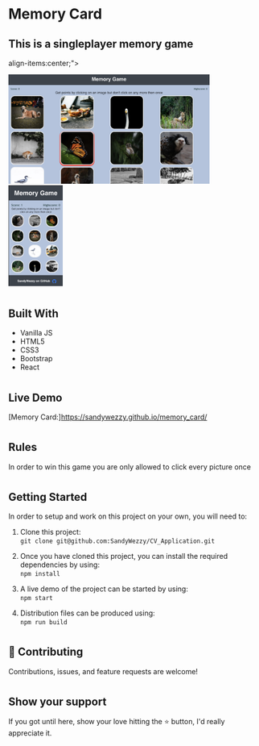 # Memory Card

## This is a singleplayer memory game 

align-items:center;">
  <div style="margin-right:10px;">
    <img src="./src/Assets/Screenshot.png" alt="screenshot of website" width="400" />
  </div>
  <div>
    <img src="./src/Assets/Screenshot-mobile.png" alt="screenshot of website" width="" height='200' />
  </div>


#
## Built With 

- Vanilla JS
- HTML5
- CSS3
- Bootstrap
- React
#

## Live Demo

[Memory Card:]https://sandywezzy.github.io/memory_card/

#

## Rules
In order to win this game you are only allowed to click every picture once
#
## Getting Started

In order to setup and work on this project on your own, you will need to:

1. Clone this project:  
`git clone git@github.com:SandyWezzy/CV_Application.git`

2. Once you have cloned this project, you can install the required dependencies by using:  
`npm install`

3. A live demo of the project can be started by using:  
`npm start`

4. Distribution files can be produced using:  
`npm run build`

#
## 🤝 Contributing

Contributions, issues, and feature requests are welcome!
#
## Show your support

If you got until here, show your love hitting the ⭐️ button, I'd really appreciate it.
